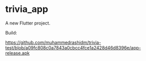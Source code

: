 # trivia_app

A new Flutter project.

Build:

https://github.com/muhammedrashidm/trivia-test/blob/a09fc808c0a7843a0cbcc4fce1a2428d46d8396e/app-release.apk
